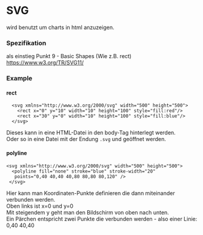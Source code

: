 # SVG

wird benutzt um charts in html anzuzeigen.   

### Spezifikation
als einstieg Punkt 9 - Basic Shapes (Wie z.B. rect)
https://www.w3.org/TR/SVG11/   

### Example

#### rect
```
  <svg xmlns="http://www.w3.org/2000/svg" width="500" height="500">
    <rect x="0" y="10" width="10" height="100" style="fill:red"/>
    <rect x="30" y="0" width="10" height="100" style="fill:blue"/>
  </svg>
```
Dieses kann in eine HTML-Datei in den body-Tag hinterlegt werden.   
Oder so in eine Datei mit der Endung `.svg` und geöffnet werden.   


#### polyline
```
<svg xmlns="http://www.w3.org/2000/svg" width="500" height="500">
  <polyline fill="none" stroke="blue" stroke-width="20" 
   points="0,40 40,40 40,80 80,80 80,120" />
 </svg>
```
Hier kann man Koordinaten-Punkte definieren die dann miteinander verbunden werden.   
Oben links ist x=0 und y=0    
Mit steigendem y geht man den Bildschirm von oben nach unten.    
Ein Pärchen entspricht zwei Punkte die verbunden werden - also einer Linie: 0,40 40,40
